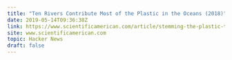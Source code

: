 ```yaml
---
title: "Ten Rivers Contribute Most of the Plastic in the Oceans (2018)"
date: 2019-05-14T09:36:38Z
link: https://www.scientificamerican.com/article/stemming-the-plastic-tide-10-rivers-contribute-most-of-the-plastic-in-the-oceans/?utm_medium=RSS&utm_source=hune
site: www.scientificamerican.com
topic: Hacker News
draft: false
---
```

